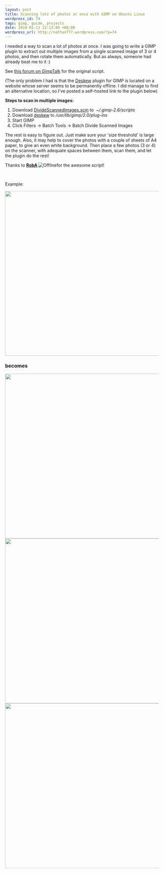 ```yaml
---
layout: post
title: Scanning lots of photos at once with GIMP on Ubuntu Linux
wordpress_id: 74
tags: gimp, guide, projects
date: 2010-05-13 22:13:09 +08:00
wordpress_url: http://nathanf77.wordpress.com/?p=74
---
```

I needed a way to scan a lot of photos at once. I was going to write a GIMP plugin to extract out multiple images from a single scanned image of 3 or 4 photos, and then rotate them automatically. But as always, someone had already beat me to it :)

See <a href="http://www.gimptalk.com/forum/divide-or-crop-multiple-images-from-single-scan-t36438s0.html">this forum on GimpTalk</a> for the original script.

(The only problem I had is that the <a href="http://registry.gimp.org/node/2958">Deskew</a> plugin for GIMP is located on a website whose server seems to be permanently offline. I did manage to find an alternative location, so I've posted a self-hosted link to the plugin below)

<strong>Steps to scan in multiple images:</strong>
<ol>
	<li>Download <a href="http://ffaat.pointclark.net/incoming/scripts/DivideScannedImages.scm">DivideScannedImages.scm</a> to  <em>~/.gimp-2.6/scripts</em></li>
	<li>Download <a href="https://docs.google.com/uc?id=0B_kEFWyVsTF-NTc1Mzg3NWEtMzRhYS00ZGRiLWE0ZDMtYTE4NWYwMmRlZGI0&amp;export=download&amp;hl=en">deskew</a> to<em> /usr/lib/gimp/2.0/plug-ins</em></li>
	<li>Start GIMP</li>
	<li>Click Filters -&gt; Batch Tools -&gt; Batch Divide Scanned Images</li>
</ol>
The rest is easy to figure out. Just make sure your 'size threshold' is large enough. Also, it may help to cover the photos with a couple of sheets of A4 paper, to give an even white background. Then place a few photos (3 or 4) on the scanner, with adequate spaces between them, scan them, and let the plugin do the rest!

Thanks to <strong> <a href="http://www.gimptalk.com/forum/memberlist.php?mode=viewprofile&amp;u=10783">RobA</a> </strong> <img title="Offline" src="http://www.gimptalk.com/forum/styles/GimpTalkPro/imageset/en/icon_user_offline.gif" alt="Offline" />for the awesome script!

&nbsp;

Example:

<img src="http://www.majhost.com/gallery/ffaat/gimp/scan1.jpg" width="540px">

<h3>becomes</h3>

<img src="http://www.majhost.com/gallery/ffaat/gimp/scan1-a.jpg" width="540px">
<img src="http://www.majhost.com/gallery/ffaat/gimp/scan1-b.jpg" width="540px">
<img src="http://www.majhost.com/gallery/ffaat/gimp/scan1-c.jpg" width="540px">

